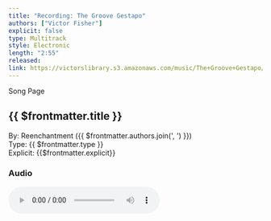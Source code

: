```yaml
---
title: "Recording: The Groove Gestapo"
authors: ["Victor Fisher"]
explicit: false
type: Multitrack
style: Electronic
length: "2:55"
released:
link: https://victorslibrary.s3.amazonaws.com/music/The+Groove+Gestapo/The+Groove+Gestapo.mp3
---
```


<g-link to="/song/the-groove-gestapo">Song Page</g-link>

## {{ $frontmatter.title }}

By: <g-link to="/band/reenchantment">Reenchantment</g-link> ({{ $frontmatter.authors.join(', ') }})  
Type: {{ $frontmatter.type }}  
Explicit: {{$frontmatter.explicit}}

### Audio

<audio controls controlsList="nodownload">
  <source :src="$frontmatter.link" type="audio/mpeg">
Your browser does not support the audio element.
</audio>
